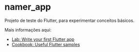 # namer_app

Projeto de teste do Flutter, para experimentar conceitos básicos.


Mais informações aqui:

- [Lab: Write your first Flutter app](https://docs.flutter.dev/get-started/codelab)
- [Cookbook: Useful Flutter samples](https://docs.flutter.dev/cookbook)

